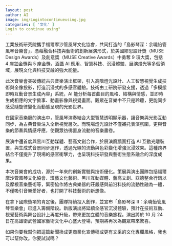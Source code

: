 ```yaml
---
layout: post
author: AI
image: img/Logintocontinueusing.jpg
categories: [ '文化' ]
Login to continue using"
---
```

工業技術研究院攜手福爾摩沙管風琴文化協會，共同打造的「島影琴深：余曉怡管風琴音樂會」，憑藉融合科技與藝術的創新展演形式，於美國繆思設計獎（MUSE Design Awards）及創意獎（MUSE Creative Awards）中勇奪 9 項大獎，包括 4 座鉑金獎與 5 座金獎，涵蓋 AI 應用、智慧科技、沉浸體驗、展演燈光等多個領域，展現文化與科技交融的強大能量。  

此次音樂會突破傳統古典音樂演出框架，引入高階燈光設計、人工智慧視覺生成技術與全像投影，打造沉浸式的多感官體驗。技術由工研院研發支援，透過「多模態即時互動音景生成內容」系統，AI 能分析每首曲目的風格、結構與情感，並即時生成相應的文字敘事、動畫影像與視覺畫面。觀眾在音樂中不只是聆聽，更能同步感受隨旋律變化而動態呈現的光影世界。  

在國家音樂廳的演出中，管風琴演奏結合大型智慧透明顯示器，讓音樂與光影互動同步，為古典音樂注入全新視覺層次。而現場燈光設計不僅襯托表演氛圍，更與音樂的節奏與情感呼應，使觀眾彷彿置身流動的音樂畫卷。  

展演中還首度與黑川互動媒體、藝高文創合作，於展演廳牆面打造 AI 互動光雕裝置，與生成式音景同步運作，透過光線的流動與色彩變化增強沉浸效果。這種跨界結合不僅提升了現場的感官衝擊力，也呈現科技研發與藝術生態系融合的深度成果。  

本次音樂會的成功，源於一年來的創新實驗與技術優化。策展與演出團隊包括福爾摩沙管風琴文化協會、璞藝文化藝術、黑川互動媒體、藝高文創、亞德整合行銷以及摩根音樂藝術等，緊密協作將古典樂器的莊嚴感與前沿科技的流動性融為一體，不僅吸引音樂愛好者，也打開了科技藝術的新想像。  

在拿下國際獎項的肯定後，團隊持續投入創作，並宣布「島影琴深 II：余曉怡管風琴音樂會」已進入籌備階段。新版演出將延續全感官沉浸體驗，預計在技術互動、視覺藝術與舞台設計上再度升級，帶來更加立體的音樂旅程。演出將於 10 月 24 日在高雄衛武營國家藝術文化中心盛大登場，預期將再次為觀眾帶來驚喜。  

如果你要我幫你把這篇新聞換成更商業化宣傳稿或更有文采的文化專欄風格，我也可以幫你改。你要試試嗎？
